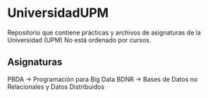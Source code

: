 # UniversidadUPM
Repositorio que contiene prácticas y archivos de asignaturas de la Universidad (UPM)
No está ordenado por cursos. 
## Asignaturas
PBDA -> Programación para Big Data
BDNR -> Bases de Datos no Relacionales y Datos Distribuidos
